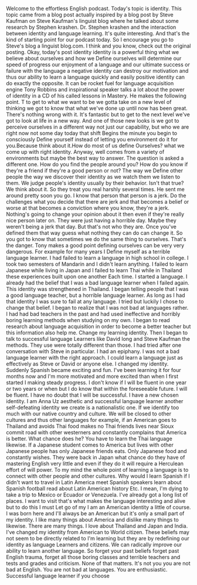 Welcome to the effortless English podcast. Today's topic is identity. This topic came from a blog post actually inspired by a blog post by Steve Kaufman on Steve Kaufman's linguist blog where he talked about some research by Stephen krashen. Dr. Stephen krashen and the interaction between identity and language learning. It's quite interesting. And that's the kind of starting point for our podcast today. So I encourage you go to Steve's blog a linguist blog.com. I think and you know, check out the original posting. Okay, today's post identity identity is a powerful thing what we believe about ourselves and how we Define ourselves will determine our speed of progress our enjoyment of a language and our ultimate success or failure with the language a negative identity can destroy our motivation and thus our ability to learn a language quickly and easily positive identity can do exactly the opposite. It can be rocket fuel for language acquisition engine Tony Robbins and inspirational speaker talks a lot about the power of identity in a CD of his called lessons in Mastery. He makes the following point. T to get to what we want to be we gotta take on a new level of thinking we got to know that what we've done up until now has been great. There's nothing wrong with it. It's fantastic but to get to the next level we've got to look at life in a new way. And one of those new looks is we got to perceive ourselves in a different way not just our capability, but who we are right now not some day today that shift Begins the minute you begin to consciously Define yourself instead of letting you environment do it for you.Because think about it.How do most of us define Ourselves? what we come up with right identity. Anyway, well comes from a variety of environments but maybe the best way to answer. The question is asked a different one. How do you find the people around you? How do you know if they're a friend if they're a good person or not? The way we Define other people the way we discover their identity as we watch them we listen to them. We judge people's identity usually by their behavior. Isn't that true? We think about it. So they treat you real harshly several times. He sent me around pretty soon you go. I know that person that person is a jerk. Do the challenges what you decide that there are jerk and that becomes a belief or worse at that becomes a conviction where you know, they're a jerk. Nothing's going to change your opinion about it then even if they're really nice person later on. They were just having a horrible day. Maybe they weren't being a jerk that day. But that's not who they are. Once you've defined them that way guess what nothing they can do can change it. So you got to know that sometimes we do the same thing to ourselves. That's the danger. Tony makes a good point defining ourselves can be very very dangerous. For example for many years I Define myself as a terrible language learner. I had failed to learn a language in high school in college. I took two semesters of Mandarin and I didn't learn anything. I failed to learn Japanese while living in Japan and I failed to learn Thai while in Thailand these experiences built upon one another Each time. I started a language. I already had the belief that I was a bad language learner when I failed again. This identity was strengthened in Thailand. I began telling people that I was a good language teacher, but a horrible language learner. As long as I had that identity I was sure to fail at any language. I tried but luckily I chose to change that belief. I began to realize that I was not bad at languages rather. I had had bad teachers in the past and had used ineffective and horribly boring learning methods when studying on my own. I began to read research about language acquisition in order to become a better teacher but this information also help me. Change my learning identity. Then I began to talk to successful language Learners like David long and Steve Kaufman the methods. They use were totally different than those. I had tried after one conversation with Steve in particular. I had an epiphany. I was not a bad language learner with the right approach. I could learn a language just as effectively as Steve or David or anyone else. I changed my identity. Suddenly Spanish became exciting and fun. I've been learning it for four months now and I'm more motivated and more excited than when I first started I making steady progress. I don't know if I will be fluent in one year or two years or when but I do know that within the foreseeable future. I will be fluent. I have no doubt that I will be successful. I have a new chosen identity. I am Anna Uz aesthetic and successful language learner another self-defeating identity we create is a nationalistic one. If we identify too much with our native country and culture. We will be closed to other cultures and thus other languages for example, if an American goes to Thailand and avoids Thai food makes no Thai friends lives near Sioux commit road with other westerners and constantly complains that America is better. What chance does he? You have to learn the Thai language likewise. If a Japanese student comes to America but lives with other Japanese people has only Japanese friends eats. Only Japanese food and constantly wishes. They were back in Japan what chance do they have of mastering English very little and even if they do it will require a Herculean effort of will power. To my mind the whole point of learning a language is to connect with other people and other cultures. Why would I learn Spanish if I didn't want to travel in Latin America meet Spanish speakers learn about Spanish football read about Latin American history Etc. I mean, I'm dying to take a trip to Mexico or Ecuador or Venezuela. I've already got a long list of places. I want to visit that's what makes the language interesting and alive but to do this I must Let go of my I am an American identity a little of course. I was born here and I'll always be an American but it's only a small part of my identity. I like many things about America and dislike many things to likewise. There are many things. I love about Thailand and Japan and India. I've changed my identity from American to World citizen. These beliefs may not seem to be directly related to I'm learning but they are by redefining our identity as language Learners and citizens. We can radically improve our ability to learn another language. So forget your past beliefs forget past English trauma, forget all those boring classes and terrible teachers and tests and grades and criticism. None of that matters. It's not you you are not bad at English. You are not bad at languages. You are enthusiastic. Successful language learner if you choose